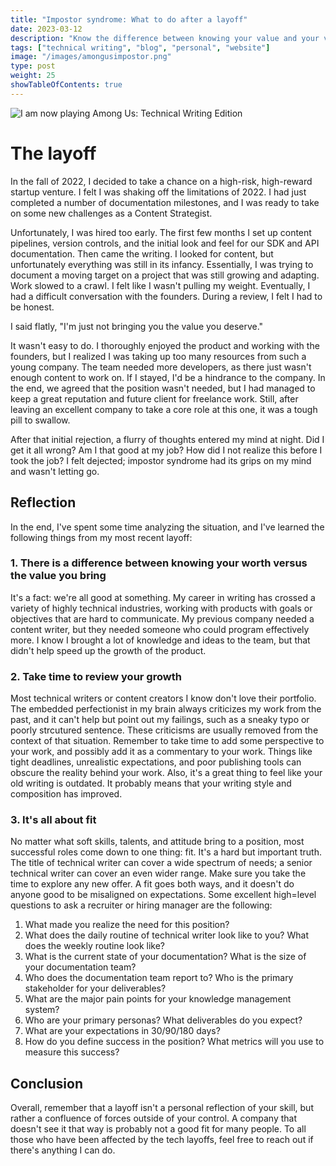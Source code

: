 ```yaml
---
title: "Impostor syndrome: What to do after a layoff"
date: 2023-03-12
description: "Know the difference between knowing your value and your value to a company or team."
tags: ["technical writing", "blog", "personal", "website"]
image: "/images/amongusimpostor.png"
type: post
weight: 25
showTableOfContents: true
---
```


![I am now playing Among Us: Technical Writing Edition](/images/amongustiny.png)
# The layoff

In the fall of 2022, I decided to take a chance on a high-risk, high-reward startup venture. I felt I was shaking off the limitations of 2022. I had just completed a number of documentation milestones, and I was ready to take on some new challenges as a Content Strategist. 

Unfortunately, I was hired too early. The first few months I set up content pipelines, version controls, and the initial look and feel for our SDK and API documentation. Then came the writing. I looked for content, but unfortunately everything was still in its infancy. Essentially, I was trying to document a moving target on a project that was still growing and adapting. Work slowed to a crawl. I felt like I wasn't pulling my weight. Eventually, I had a difficult conversation with the founders. During a review, I felt I had to be honest.

I said flatly, "I'm just not bringing you the value you deserve."

It wasn't easy to do. I thoroughly enjoyed the product and working with the founders, but I realized I was taking up too many resources from such a young company. The team needed more developers, as there just wasn't enough content to work on. If I stayed, I'd be a hindrance to the company. In the end, we agreed that the position wasn't needed, but I had managed to keep a great reputation and future client for freelance work. Still, after leaving an excellent company to take a core role at this one, it was a tough pill to swallow.

After that initial rejection, a flurry of thoughts entered my mind at night. Did I get it all wrong? Am I that good at my job? How did I not realize this before I took the job? I felt dejected; impostor syndrome had its grips on my mind and wasn't letting go. 

## Reflection 

In the end, I've spent some time analyzing the situation, and I've learned the following things from my most recent layoff:

### 1. There is a difference between knowing your worth versus the value you bring

It's a fact: we're all good at something. My career in writing has crossed a variety of highly technical industries, working with products with goals or objectives that are hard to communicate. My previous company needed a content writer, but they needed someone who could program effectively more. I know I brought a lot of knowledge and ideas to the team, but that didn't help speed up the growth of the product. 

### 2. Take time to review your growth

Most technical writers or content creators I know don't love their portfolio. The embedded perfectionist in my brain always criticizes my work from the past, and it can't help but point out my failings, such as a sneaky typo or poorly strcutured sentence. These criticisms are usually removed from the context of that situation. Remember to take time to add some perspective to your work, and possibly add it as a commentary to your work. Things like tight deadlines, unrealistic expectations, and poor publishing tools can obscure the reality behind your work. Also, it's a great thing to feel like your old writing is outdated. It probably means that your writing style and composition has improved.

### 3. It's all about fit

No matter what soft skills, talents, and attitude bring to a position, most successful roles come down to one thing: fit. It's a hard but important truth. The title of technical writer can cover a wide spectrum of needs; a senior technical writer can cover an even wider range. Make sure you take the time to explore any new offer. A fit goes both ways, and it doesn't do anyone good to be misaligned on expectations. Some excellent high=level questions to ask a recruiter or hiring manager are the following:

1. What made you realize the need for this position?
2. What does the daily routine of technical writer look like to you? What does the weekly routine look like?
3. What is the current state of your documentation? What is the size of your documentation team?
4. Who does the documentation team report to? Who is the primary stakeholder for your deliverables?
5. What are the major pain points for your knowledge management system?
6. Who are your primary personas? What deliverables do you expect?
7. What are your expectations in 30/90/180 days?
8. How do you define success in the position? What metrics will you use to measure this success?

## Conclusion

Overall, remember that a layoff isn't a personal reflection of your skill, but rather a confluence of forces outside of your control. A company that doesn't see it that way is probably not a good fit for many people. To all those who have been affected by the tech layoffs, feel free to reach out if there's anything I can do.

